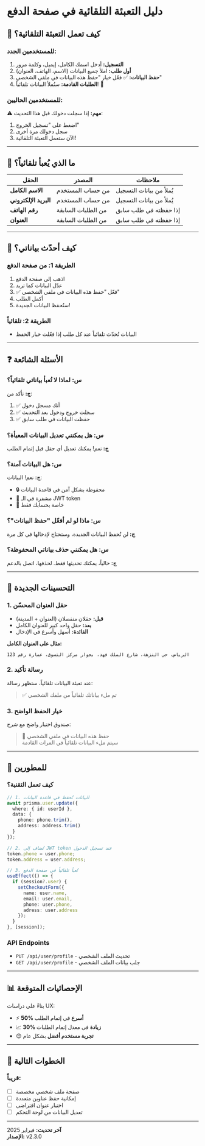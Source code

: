 # دليل التعبئة التلقائية في صفحة الدفع

## 🎯 كيف تعمل التعبئة التلقائية؟

### للمستخدمين الجدد:
1. **التسجيل:** أدخل اسمك الكامل، إيميل، وكلمة مرور
2. **أول طلب:** املأ جميع البيانات (الاسم، الهاتف، العنوان)
3. **حفظ البيانات:** ✅ فعّل خيار "حفظ هذه البيانات في ملفي الشخصي"
4. **الطلبات القادمة:** ستُملأ البيانات تلقائياً! 🎉

### للمستخدمين الحاليين:
⚠️ **مهم:** إذا سجلت دخولك قبل هذا التحديث:
1. اضغط على "تسجيل الخروج"
2. سجل دخولك مرة أخرى
3. الآن ستعمل التعبئة التلقائية!

---

## 📝 ما الذي يُعبأ تلقائياً؟

| الحقل | المصدر | ملاحظات |
|------|--------|---------|
| **الاسم الكامل** | من حساب المستخدم | يُملأ من بيانات التسجيل |
| **البريد الإلكتروني** | من حساب المستخدم | يُملأ من بيانات التسجيل |
| **رقم الهاتف** | من الطلبات السابقة | إذا حفظته في طلب سابق |
| **العنوان** | من الطلبات السابقة | إذا حفظته في طلب سابق |

---

## 🔄 كيف أحدّث بياناتي؟

### الطريقة 1: من صفحة الدفع
1. اذهب إلى صفحة الدفع
2. عدّل البيانات كما تريد
3. ✅ فعّل "حفظ هذه البيانات في ملفي الشخصي"
4. أكمل الطلب
5. ستُحفظ البيانات الجديدة!

### الطريقة 2: تلقائياً
- البيانات تُحدّث تلقائياً عند كل طلب إذا فعّلت خيار الحفظ

---

## ❓ الأسئلة الشائعة

### س: لماذا لا تُعبأ بياناتي تلقائياً؟
**ج:** تأكد من:
1. ✅ أنك مسجل دخول
2. ✅ سجلت خروج ودخول بعد التحديث
3. ✅ حفظت البيانات في طلب سابق

### س: هل يمكنني تعديل البيانات المعبأة؟
**ج:** نعم! يمكنك تعديل أي حقل قبل إتمام الطلب

### س: هل البيانات آمنة؟
**ج:** نعم! البيانات:
- 🔒 محفوظة بشكل آمن في قاعدة البيانات
- 🔐 مشفرة في الـ JWT token
- 👤 خاصة بحسابك فقط

### س: ماذا لو لم أفعّل "حفظ البيانات"؟
**ج:** لن تُحفظ البيانات الجديدة، وستحتاج لإدخالها في كل مرة

### س: هل يمكنني حذف بياناتي المحفوظة؟
**ج:** حالياً، يمكنك تحديثها فقط. لحذفها، اتصل بالدعم

---

## 🎨 التحسينات الجديدة

### 1. حقل العنوان المحسّن
- **قبل:** حقلان منفصلان (العنوان + المدينة)
- **بعد:** حقل واحد كبير للعنوان الكامل
- **الفائدة:** أسهل وأسرع في الإدخال

**مثال على العنوان الكامل:**
```
الرياض، حي النزهة، شارع الملك فهد، بجوار مركز التسوق، عمارة رقم 123
```

### 2. رسالة تأكيد
عند تعبئة البيانات تلقائياً، ستظهر رسالة:
> ✅ تم ملء بياناتك تلقائياً من ملفك الشخصي

### 3. خيار الحفظ الواضح
صندوق اختيار واضح مع شرح:
> 💾 حفظ هذه البيانات في ملفي الشخصي  
> سيتم ملء البيانات تلقائياً في المرات القادمة

---

## 🔧 للمطورين

### كيف تعمل التقنية؟

```typescript
// 1. البيانات تُحفظ في قاعدة البيانات
await prisma.user.update({
  where: { id: userId },
  data: { 
    phone: phone.trim(), 
    address: address.trim() 
  }
});

// 2. تُضاف إلى JWT token عند تسجيل الدخول
token.phone = user.phone;
token.address = user.address;

// 3. تُعبأ تلقائياً في صفحة الدفع
useEffect(() => {
  if (session?.user) {
    setCheckoutForm({
      name: user.name,
      email: user.email,
      phone: user.phone,
      adress: user.address
    });
  }
}, [session]);
```

### API Endpoints
- `PUT /api/user/profile` - تحديث الملف الشخصي
- `GET /api/user/profile` - جلب بيانات الملف الشخصي

---

## 📊 الإحصائيات المتوقعة

بناءً على دراسات UX:
- ⚡ **50% أسرع** في إتمام الطلب
- 📈 **30% زيادة** في معدل إتمام الطلبات
- 😊 **تجربة مستخدم أفضل** بشكل عام

---

## 🚀 الخطوات التالية

### قريباً:
- [ ] صفحة ملف شخصي مخصصة
- [ ] إمكانية حفظ عناوين متعددة
- [ ] اختيار عنوان افتراضي
- [ ] تعديل البيانات من لوحة التحكم

---

**آخر تحديث:** فبراير 2025  
**الإصدار:** v2.3.0